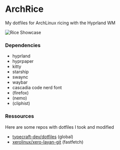 # ArchRice

My dotfiles for ArchLinux ricing with the Hyprland WM

![Rice Showcase](https://cloud-g3lb4efvp-hack-club-bot.vercel.app/0terminals.png)

### Dependencies

- hyprland
- hyprpaper
- kitty
- starship
- swaync
- waybar
- cascadia code nerd font
- (firefox)
- (nemo)
- (cliphist)

### Ressources

Here are some repos with dotfiles I took and modified

- [typecraft-dev/dotfiles](https://github.com/typecraft-dev/dotfiles/tree/master) (global)
- [xerolinux/xero-layan-git](https://github.com/xerolinux/xero-layan-git) (fastfetch)
